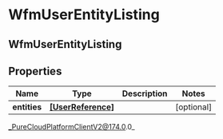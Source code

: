 # WfmUserEntityListing

## WfmUserEntityListing

## Properties

|Name | Type | Description | Notes|
|------------ | ------------- | ------------- | -------------|
| **entities** | [**[UserReference]**]([UserReference]) |  | [optional] |



_PureCloudPlatformClientV2@174.0.0_
